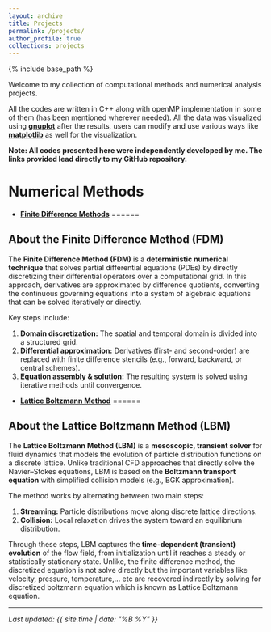 ```yaml
---
layout: archive
title: Projects
permalink: /projects/
author_profile: true
collections: projects
---
```


{% include base_path %}

Welcome to my collection of computational methods and numerical analysis projects.

All the codes are written in C++ along with openMP implementation in some of them (has been mentioned wherever needed). All the data was visualized using [**gnuplot**](http://www.gnuplot.info/) after the results, users can modify and use various ways like [**matplotlib**](https://matplotlib.org/) as well for the visualization.

**Note: All codes presented here were independently developed by me. The links provided lead directly to my GitHub repository.**

Numerical Methods
======

* [**Finite Difference Methods**](/projects/fdm/)
======
## About the Finite Difference Method (FDM)

The **Finite Difference Method (FDM)** is a **deterministic numerical technique** that solves partial differential equations (PDEs) by directly discretizing their differential operators over a computational grid. In this approach, derivatives are approximated by difference quotients, converting the continuous governing equations into a system of algebraic equations that can be solved iteratively or directly.  

Key steps include:  
1. **Domain discretization:** The spatial and temporal domain is divided into a structured grid.  
2. **Differential approximation:** Derivatives (first- and second-order) are replaced with finite difference stencils (e.g., forward, backward, or central schemes).  
3. **Equation assembly & solution:** The resulting system is solved using iterative methods until convergence.  

* [**Lattice Boltzmann Method**](/projects/lbm/)
======
## About the Lattice Boltzmann Method (LBM)

The **Lattice Boltzmann Method (LBM)** is a **mesoscopic, transient solver** for fluid dynamics that models the evolution of particle distribution functions on a discrete lattice. Unlike traditional CFD approaches that directly solve the Navier–Stokes equations, LBM is based on the **Boltzmann transport equation** with simplified collision models (e.g., BGK approximation).  

The method works by alternating between two main steps:  
1. **Streaming:** Particle distributions move along discrete lattice directions.  
2. **Collision:** Local relaxation drives the system toward an equilibrium distribution.  

Through these steps, LBM captures the **time-dependent (transient) evolution** of the flow field, from initialization until it reaches a steady or statistically stationary state. Unlike, the finite difference method, the discretized equation is not solve directly but the important variables like velocity, pressure, temperature,... etc are recovered indirectly by solving for discretized boltzmann equation which is known as Lattice Boltzmann equation.


---

*Last updated: {{ site.time | date: "%B %Y" }}*